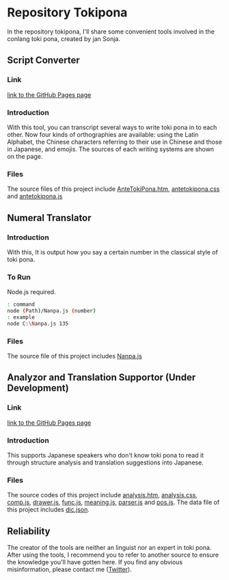 # Repository Tokipona
In the repository tokipona, I'll share some convenient tools involved in the conlang toki pona, created by jan Sonja.

## Script Converter
### Link
[link to the GitHub Pages page](https://notolyte.github.io/tokipona/AnteTokiPona.htm) 
### Introduction
With this tool, you can transcript several ways to write toki pona in to each other. Now four kinds of orthographies are available: using the Latin Alphabet, the Chinese characters referring to their use in Chinese and those in Japanese, and emojis. The sources of each writing systems are shown on the page.
### Files
The source files of this project include [AnteTokiPona.htm](https://github.com/notolyte/tokipona/blob/master/AnteTokiPona.htm), [antetokipona.css](https://github.com/notolyte/tokipona/blob/master/antetokipona.css) and [antetokipona.js](https://github.com/notolyte/tokipona/blob/master/antetokipona.js)

## Numeral Translator
### Introduction
With this, It is output how you say a certain number in the classical style of toki pona.
### To Run
Node.js required.
```bash
: command
node (Path)/Nanpa.js (number)
: example
node C:\Nanpa.js 135
```
### Files
The source file of this project includes [Nanpa.js](https://github.com/notolyte/tokipona/blob/master/Nanpa.js)

## Analyzor and Translation Supportor (Under Development)
### Link
[link to the GitHub Pages page](https://notolyte.github.io/tokipona/analysis.htm) 
### Introduction
This supports Japanese speakers who don't know toki pona to read it through structure analysis and translation suggestions into Japanese.
### Files
The source codes of this project include [analysis.htm](https://github.com/notolyte/tokipona/blob/master/analysis.htm), [analysis.css](https://github.com/notolyte/tokipona/blob/master/analysis.css), [comp.js](https://github.com/notolyte/tokipona/blob/master/comp.js), [drawer.js](https://github.com/notolyte/tokipona/blob/master/drawer.js), [func.js](https://github.com/notolyte/tokipona/blob/master/func.js), [meaning.js](https://github.com/notolyte/tokipona/blob/master/meaning.js), [parser.js](https://github.com/notolyte/tokipona/blob/master/parser.js) and [pos.js](https://github.com/notolyte/tokipona/blob/master/pos.js). The data file of this project includes [dic.json](https://github.com/notolyte/tokipona/blob/master/dic.json).

## Reliability
The creator of the tools are neither an linguist nor an expert in toki pona. After using the tools, I recommend you to refer to another source to ensure the knowledge you'll have gotten here. If you find any obvious misinformation, please contact me ([Twitter](https://twitter.com/notolyte)). 
